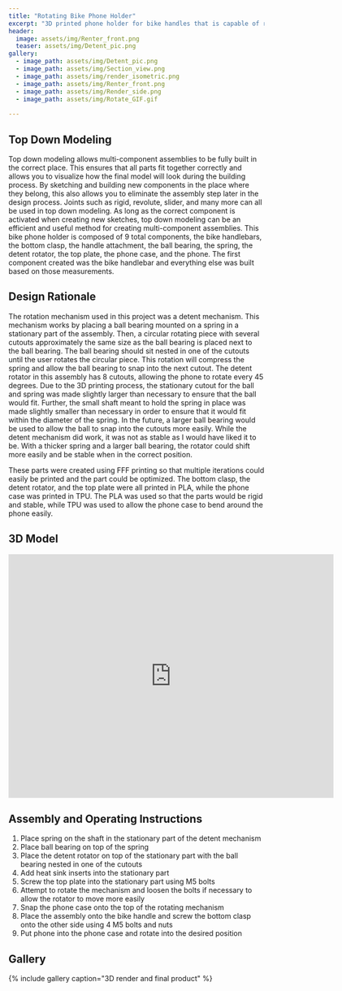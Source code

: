 ```yaml
---
title: "Rotating Bike Phone Holder"
excerpt: "3D printed phone holder for bike handles that is capable of rotating"
header:
  image: assets/img/Renter_front.png
  teaser: assets/img/Detent_pic.png
gallery:
  - image_path: assets/img/Detent_pic.png
  - image_path: assets/img/Section_view.png
  - image_path: assets/img/render_isometric.png
  - image_path: assets/img/Renter_front.png
  - image_path: assets/img/Render_side.png
  - image_path: assets/img/Rotate_GIF.gif
   
---
```


## Top Down Modeling

Top down modeling allows multi-component assemblies to be fully built in the correct place. This ensures that all parts fit together correctly and allows you to visualize how the final model will look during the building process. By sketching and building new components in the place where they belong, this also allows you to eliminate the assembly step later in the design process. Joints such as rigid, revolute, slider, and many more can all be used in top down modeling. As long as the correct component is activated when creating new sketches, top down modeling can be an efficient and useful method for creating multi-component assemblies. This bike phone holder is composed of 9 total components, the bike handlebars, the bottom clasp, the handle attachment, the ball bearing, the spring, the detent rotator, the top plate, the phone case, and the phone. The first component created was the bike handlebar and everything else was built based on those measurements. 

## Design Rationale

The rotation mechanism used in this project was a detent mechanism. This mechanism works by placing a ball bearing mounted on a spring in a stationary part of the assembly. Then, a circular rotating piece with several cutouts approximately the same size as the ball bearing is placed next to the ball bearing. The ball bearing should sit nested in one of the cutouts until the user rotates the circular piece. This rotation will compress the spring and allow the ball bearing to snap into the next cutout. The detent rotator in this assembly has 8 cutouts, allowing the phone to rotate every 45 degrees. Due to the 3D printing process, the stationary cutout for the ball and spring was made slightly larger than necessary to ensure that the ball would fit. Further, the small shaft meant to hold the spring in place was made slightly smaller than necessary in order to ensure that it would fit within the diameter of the spring. In the future, a larger ball bearing would be used to allow the ball to snap into the cutouts more easily. While the detent mechanism did work, it was not as stable as I would have liked it to be. With a thicker spring and a larger ball bearing, the rotator could shift more easily and be stable when in the correct position. 

These parts were created using FFF printing so that multiple iterations could easily be printed and the part could be optimized. The bottom clasp, the detent rotator, and the top plate were all printed in PLA, while the phone case was printed in TPU. The PLA was used so that the parts would be rigid and stable, while TPU was used to allow the phone case to bend around the phone easily. 

## 3D Model

<iframe src="https://vanderbilt643.autodesk360.com/shares/public/SH286ddQT78850c0d8a4bacc05d0ce550897?mode=embed" width="640" height="480" allowfullscreen="true" webkitallowfullscreen="true" mozallowfullscreen="true"  frameborder="0"></iframe>


## Assembly and Operating Instructions

1. Place spring on the shaft in the stationary part of the detent mechanism
2. Place ball bearing on top of the spring
3. Place the detent rotator on top of the stationary part with the ball bearing nested in one of the cutouts
4. Add heat sink inserts into the stationary part
5. Screw the top plate into the stationary part using M5 bolts 
6. Attempt to rotate the mechanism and loosen the bolts if necessary to allow the rotator to move more easily
7. Snap the phone case onto the top of the rotating mechanism
8. Place the assembly onto the bike handle and screw the bottom clasp onto the other side using 4 M5 bolts and nuts
9. Put phone into the phone case and rotate into the desired position

## Gallery

{% include gallery caption="3D render and final product" %}
